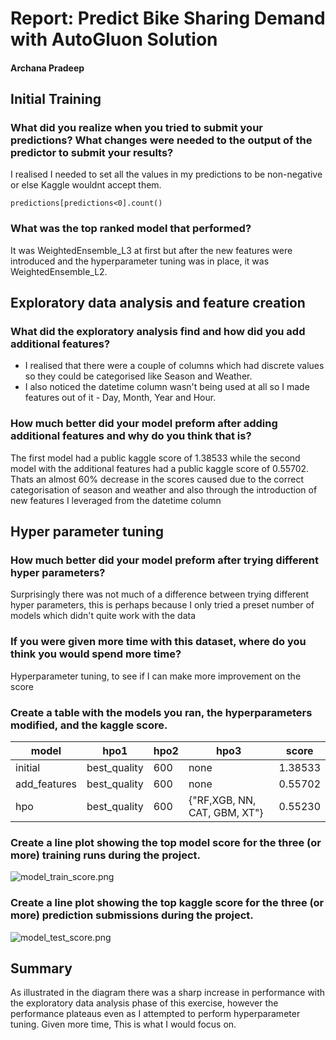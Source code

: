 # Report: Predict Bike Sharing Demand with AutoGluon Solution
#### Archana Pradeep

## Initial Training
### What did you realize when you tried to submit your predictions? What changes were needed to the output of the predictor to submit your results?
I realised I needed to set all the values in my predictions to be non-negative or else Kaggle wouldnt accept them.

```
predictions[predictions<0].count()
```

### What was the top ranked model that performed?
It was WeightedEnsemble_L3 at first but after the new features were introduced and the hyperparameter tuning was in place, it was WeightedEnsemble_L2.

## Exploratory data analysis and feature creation
### What did the exploratory analysis find and how did you add additional features?
* I realised that there were a couple of columns which had discrete values so they could be categorised like Season and Weather. 
* I also noticed the datetime column wasn't being used at all so I made features out of it - Day, Month, Year and Hour.


### How much better did your model preform after adding additional features and why do you think that is?
The first model had a public kaggle score of 1.38533 while the second model with the additional features had a public kaggle score of 0.55702. Thats an almost 60% decrease in the scores caused due to the correct categorisation of season and weather and also through the introduction of new features I leveraged from the datetime column

## Hyper parameter tuning
### How much better did your model preform after trying different hyper parameters?
Surprisingly there was not much of a difference between trying different hyper parameters, this is perhaps because I only tried a preset number of models which didn't quite work with the data

### If you were given more time with this dataset, where do you think you would spend more time?
Hyperparameter tuning, to see if I can make more improvement on the score 

### Create a table with the models you ran, the hyperparameters modified, and the kaggle score.
|model|hpo1|hpo2|hpo3|score|
|--|--|--|--|--|
|initial|best_quality|600|none|1.38533|
|add_features|best_quality|600|none|0.55702|
|hpo|best_quality|600|{"RF,XGB, NN, CAT, GBM, XT"}|0.55230|

### Create a line plot showing the top model score for the three (or more) training runs during the project.

![model_train_score.png](img/model_train_score.png)

### Create a line plot showing the top kaggle score for the three (or more) prediction submissions during the project.


![model_test_score.png](img/model_test_score.png)

## Summary
As illustrated in the diagram there was a sharp increase in performance with the exploratory data analysis phase of this exercise, however the performance plateaus even as I attempted to perform hyperparameter tuning. Given more time, This is what I would focus on.
